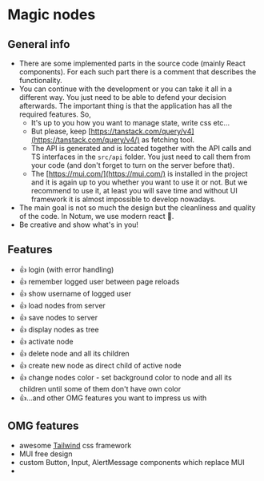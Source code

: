 # Magic nodes

## General info

- There are some implemented parts in the source code (mainly React components). For each such part there is a comment that describes the functionality.
- You can continue with the development or you can take it all in a different way. You just need to be able to defend your decision afterwards. The important thing is that the application has all the required features. So,
  - It's up to you how you want to manage state, write css etc...
  - But please, keep [https://tanstack.com/query/v4](https://tanstack.com/query/v4/) as fetching tool.
  - The API is generated and is located together with the API calls and TS interfaces in the `src/api` folder. You just need to call them from your code (and don't forget to turn on the server before that).
  - The [https://mui.com/](https://mui.com/) is installed in the project and it is again up to you whether you want to use it or not. But we recommend to use it, at least you will save time and without UI framework it is almost impossible to develop nowadays.
- The main goal is not so much the design but the cleanliness and quality of the code. In Notum, we use modern react 💪.
- Be creative and show what's in you!

## Features

- 👍 login (with error handling)
- 👍 remember logged user between page reloads
- 👍 show username of logged user
- 👍 load nodes from server
- 👍 save nodes to server
- 👍 display nodes as tree
- 👍 activate node
- 👍 delete node and all its children
- 👍 create new node as direct child of active node
- 👍 change nodes color - set background color to node and all its children until some of them don't have own color
- 👍...and other OMG features you want to impress us with

## OMG features

- awesome [Tailwind](https://tailwindcss.com/) css framework
- MUI free design
- custom Button, Input, AlertMessage components which replace MUI
-
